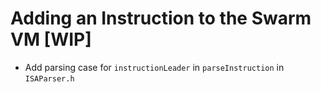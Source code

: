 # Adding an Instruction to the Swarm VM \[WIP\]

- Add parsing case for `instructionLeader` in `parseInstruction` in `ISAParser.h`
